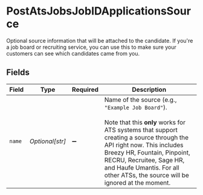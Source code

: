 # PostAtsJobsJobIDApplicationsSource

Optional source information that will be attached to the candidate. If you're a job board or recruiting service, you can use this to make sure your customers can see which candidates came from you.


## Fields

| Field                                                                                                                                                                                                                                                                                                               | Type                                                                                                                                                                                                                                                                                                                | Required                                                                                                                                                                                                                                                                                                            | Description                                                                                                                                                                                                                                                                                                         |
| ------------------------------------------------------------------------------------------------------------------------------------------------------------------------------------------------------------------------------------------------------------------------------------------------------------------- | ------------------------------------------------------------------------------------------------------------------------------------------------------------------------------------------------------------------------------------------------------------------------------------------------------------------- | ------------------------------------------------------------------------------------------------------------------------------------------------------------------------------------------------------------------------------------------------------------------------------------------------------------------- | ------------------------------------------------------------------------------------------------------------------------------------------------------------------------------------------------------------------------------------------------------------------------------------------------------------------- |
| `name`                                                                                                                                                                                                                                                                                                              | *Optional[str]*                                                                                                                                                                                                                                                                                                     | :heavy_minus_sign:                                                                                                                                                                                                                                                                                                  | Name of the source (e.g., `"Example Job Board"`).<br/><br/>Note that this **only** works for ATS systems that support creating a source through the API right now. This includes Breezy HR, Fountain, Pinpoint, RECRU, Recruitee, Sage HR, and Haufe Umantis. For all other ATSs, the source will be ignored at the moment. |